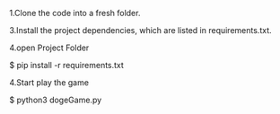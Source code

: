 1.Clone the code into a fresh folder.

3.Install the project dependencies, which are listed in requirements.txt.

4.open Project Folder

$ pip install -r requirements.txt 

4.Start play the game

$ python3 dogeGame.py 
